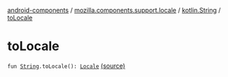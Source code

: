 [android-components](../../index.md) / [mozilla.components.support.locale](../index.md) / [kotlin.String](index.md) / [toLocale](./to-locale.md)

# toLocale

`fun `[`String`](https://kotlinlang.org/api/latest/jvm/stdlib/kotlin/-string/index.html)`.toLocale(): `[`Locale`](https://developer.android.com/reference/java/util/Locale.html) [(source)](https://github.com/mozilla-mobile/android-components/blob/master/components/support/locale/src/main/java/mozilla/components/support/locale/Extensions.kt#L9)